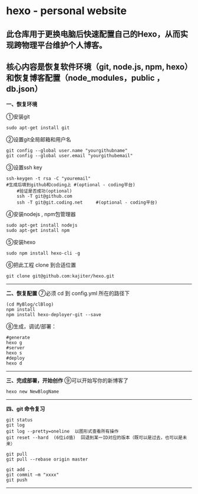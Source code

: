 # hexo - personal website
## 此仓库用于更换电脑后快速配置自己的Hexo，从而实现跨物理平台维护个人博客。
核心内容是恢复软件环境（git, node.js, npm, hexo）和恢复博客配置（node_modules，public ，db.json）
---

**一、恢复环境**

①安装git
```
sudo apt-get install git
```

②设置git全局邮箱和用户名
```
git config --global user.name "yourgithubname"
git config --global user.email "yourgithubemail"
```

③设置ssh key
```
ssh-keygen -t rsa -C "youremail"
#生成后填到github和coding上 #(optional - coding平台)
    #验证是否成功(optional)
    ssh -T git@github.com
    ssh -T git@git.coding.net     #(optional - coding平台)
```
④安装nodejs , npm包管理器
```
sudo apt-get install nodejs
sudo apt-get install npm
```

⑤安装hexo
```
sudo npm install hexo-cli -g
```

⑥把此工程 clone 到合适位置
```
git clone git@github.com:kajiter/hexo.git
```
---
**二、恢复配置**
⑦必须 cd 到 config.yml 所在的路径下
```
(cd MyBlog/clBlog)
npm install 
npm install hexo-deployer-git --save
```
⑧生成，调试/部署：
```
#generate
hexo g 
#server
hexo s
#deploy
hexo d
```
---
**三、完成部署，开始创作**
⑨可以开始写你的新博客了
```
hexo new NewBlogName
```
---
**四、git 命令复习**
```
git status
git log
git log --pretty=oneline  以图形式查看所有操作
git reset --hard  (6位id值)  回退到某一ID对应的版本（既可以是过去，也可以是未来）

git pull
git pull --rebase origin master

git add .
git commit –m "xxxx"
git push 
```
---
